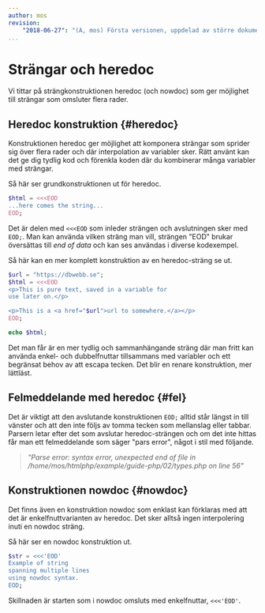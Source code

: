 ```yaml
---
author: mos
revision:
    "2018-06-27": "(A, mos) Första versionen, uppdelad av större dokument."
...
```

Strängar och heredoc
=======================

Vi tittar på strängkonstruktionen heredoc (och nowdoc) som ger möjlighet till strängar som omsluter flera rader.



Heredoc konstruktion {#heredoc}
-----------------------

Konstruktionen heredoc ger möjlighet att komponera strängar som sprider sig över flera rader och där interpolation av variabler sker. Rätt använt kan det ge dig tydlig kod och förenkla koden där du kombinerar många variabler med strängar.

Så här ser grundkonstruktionen ut för heredoc.

```php
$html = <<<EOD
...here comes the string...
EOD;
```

Det är delen med `<<<EOD` som inleder strängen och avslutningen sker med `EOD;`. Man kan använda vilken sträng man vill, strängen "EOD" brukar översättas till _end of data_ och kan ses användas i diverse kodexempel. 

Så här kan en mer komplett konstruktion av en heredoc-sträng se ut.

```php
$url = "https://dbwebb.se";
$html = <<<EOD
<p>This is pure text, saved in a variable for 
use later on.</p>

<p>This is a <a href="$url">url to somewhere.</a></p>
EOD;

echo $html;
```

Det man får är en mer tydlig och sammanhängande sträng där man fritt kan använda enkel- och dubbelfnuttar tillsammans med variabler och ett begränsat behov av att escapa tecken. Det blir en renare konstruktion, mer lättläst.
 


Felmeddelande med heredoc {#fel}
-----------------------

Det är viktigt att den avslutande konstruktionen `EOD;` alltid står längst in till vänster och att den inte följs av tomma tecken som mellanslag eller tabbar. Parsern letar efter det som avslutar heredoc-strängen och om det inte hittas får man ett felmeddelande som säger "pars error", något i stil med följande.

> _"Parse error: syntax error, unexpected end of file in /home/mos/htmlphp/example/guide-php/02/types.php on line 56"_



Konstruktionen nowdoc {#nowdoc}
-----------------------

Det finns även en konstruktion nowdoc som enklast kan förklaras med att det är enkelfnuttvarianten av heredoc. Det sker alltså ingen interpolering inuti en nowdoc sträng.

Så här ser en nowdoc konstruktion ut.

```php
$str = <<<'EOD'
Example of string
spanning multiple lines
using nowdoc syntax.
EOD;
```

Skillnaden är starten som i nowdoc omsluts med enkelfnuttar, `<<<'EOD'`.
